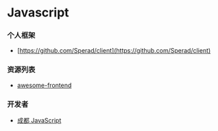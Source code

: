 # Javascript

### 个人框架
- [https://github.com/Sperad/client](https://github.com/Sperad/client)

### 资源列表
- [awesome-frontend](https://github.com/JingwenTian/awesome-frontend)

### 开发者
- [成都 JavaScript](https://github.com/jschengdu/developers)